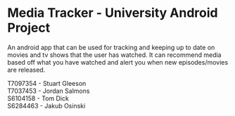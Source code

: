 # Media Tracker - University Android Project

An android app that can be used for tracking and keeping up to date on movies and tv shows that the user has watched. It can recommend media based off what you have watched and alert you when new episodes/movies are released.

T7097354 - Stuart Gleeson<br />
T7037453 - Jordan Salmons<br />
S6104158 - Tom Dick<br />
S6284463 - Jakub Osinski
